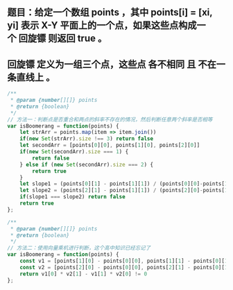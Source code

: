 ## 题目：给定一个数组 points ，其中 points[i] = [xi, yi] 表示 X-Y 平面上的一个点，如果这些点构成一个 回旋镖 则返回 true 。
## 回旋镖 定义为一组三个点，这些点 各不相同 且 不在一条直线上 。

<!-- 注意：由于精度的问题，不能用两边之和大于第三边来判断，因为0.1+0.2 ！==0.3 -->
```js
/**
 * @param {number[][]} points
 * @return {boolean}
 */
// 方法一：判断点是否重合和两点的斜率不存在的情况，然后判断任意两个斜率是否相等
var isBoomerang = function(points) {
    let strArr = points.map(item => item.join())
    if(new Set(strArr).size !== 3) return false
    let secondArr = [points[0][0], points[1][0], points[2][0]]
    if(new Set(secondArr).size === 1) {
        return false
    } else if (new Set(secondArr).size === 2) {
        return true
    }
    let slope1 = (points[0][1] - points[1][1]) / (points[0][0]-points[1][0])
    let slope2 = (points[2][1] - points[1][1]) / (points[2][0]-points[1][0])
    if(slope1 === slope2) return false
    return true
};
```

```js
/**
 * @param {number[][]} points
 * @return {boolean}
 */
// 方法二：使用向量乘机进行判断，这个高中知识已经忘记了
var isBoomerang = function(points) {
    const v1 = [points[1][0] - points[0][0], points[1][1] - points[0][1]]
    const v2 = [points[2][0] - points[0][0], points[2][1] - points[0][1]]
    return v1[0] * v2[1] - v1[1] * v2[0] != 0
};
```